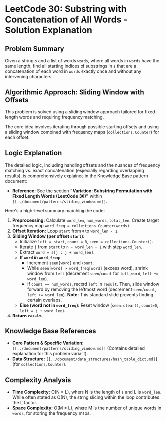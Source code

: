 # LeetCode 30: Substring with Concatenation of All Words - Solution Explanation

## Problem Summary

Given a string `s` and a list of words `words`, where all words in `words` have the same length, find all starting indices of substrings in `s` that are a concatenation of each word in `words` exactly once and without any intervening characters.

## Algorithmic Approach: Sliding Window with Offsets

This problem is solved using a sliding window approach tailored for fixed-length words and requiring frequency matching.

The core idea involves iterating through possible starting offsets and using a sliding window combined with frequency maps (`collections.Counter`) for each offset.

## Logic Explanation

The detailed logic, including handling offsets and the nuances of frequency matching vs. exact concatenation (especially regarding overlapping results), is comprehensively explained in the Knowledge Base pattern document:

*   **Reference:** See the section **"Variation: Substring Permutation with Fixed Length Words (LeetCode 30)"** within `[[../document/patterns/sliding_window.md]]`.

Here's a high-level summary matching the code:

1.  **Preprocessing:** Calculate `word_len`, `num_words`, `total_len`. Create target frequency map `word_freq = collections.Counter(words)`.
2.  **Offset Iteration:** Loop `start` from `0` to `word_len - 1`.
3.  **Sliding Window (per offset `start`):**
    *   Initialize `left = start`, `count = 0`, `seen = collections.Counter()`.
    *   Iterate `j` from `start` to `n - word_len + 1` with step `word_len`.
    *   Extract `word = s[j : j + word_len]`.
    *   **If `word` in `word_freq`:**
        *   Increment `seen[word]` and `count`.
        *   While `seen[word] > word_freq[word]` (excess word), shrink window from `left` (decrement `seen`/`count` for `left_word`, `left += word_len`).
        *   If `count == num_words`, record `left` in `result`. Then, slide window forward by removing the leftmost word (decrement `seen`/`count`, `left += word_len`). **Note:** This standard slide prevents finding certain overlaps.
    *   **Else (word not in `word_freq`):** Reset window (`seen.clear()`, `count=0`, `left = j + word_len`).
4.  **Return `result`.**

## Knowledge Base References

*   **Core Pattern & Specific Variation:** `[[../document/patterns/sliding_window.md]]` (Contains detailed explanation for this problem variant).
*   **Data Structure:** `[[../document/data_structures/hash_table_dict.md]]` (for `collections.Counter`).

## Complexity Analysis

*   **Time Complexity:** O(N * L), where N is the length of `s` and L is `word_len`. While often stated as O(N), the string slicing within the loop contributes the L factor.
*   **Space Complexity:** O(M * L), where M is the number of unique words in `words`, for storing the frequency maps. 